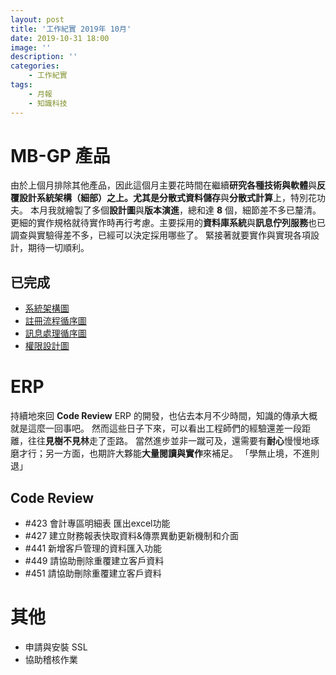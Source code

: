 ```yaml
---
layout: post
title: '工作紀實 2019年 10月'
date: 2019-10-31 18:00
image: ''
description: ''
categories:
    - 工作紀實
tags:
    - 月報
    - 知識科技
---
```


# MB-GP 產品

由於上個月排除其他產品，因此這個月主要花時間在繼續**研究各種技術與軟體**與**反覆設計系統架構（細部）**之上。尤其是**分散式資料儲存**與**分散式計算**上，特別花功夫。
本月我就繪製了多個**設計圖**與**版本演進**，總和達 **8** 個，細節差不多已釐清。更細的實作規格就待實作時再行考慮。主要採用的**資料庫系統**與**訊息佇列服務**也已調查與實驗得差不多，已經可以決定採用哪些了。
緊接著就要實作與實現各項設計，期待一切順利。

## 已完成

* [系統架構圖](https://gitlab.apiplus.tw/product/gossip/gossip/wikis/Architecture)
* [註冊流程循序圖](https://gitlab.apiplus.tw/product/gossip/gossip/wikis/Design%20and%20Specification)
* [訊息處理循序圖](https://gitlab.apiplus.tw/product/gossip/gossip/wikis/Design%20and%20Specification)
* [權限設計圖](https://gitlab.apiplus.tw/product/gossip/gossip/wikis/Design%20and%20Specification)

# ERP

持續地來回 **Code Review** ERP 的開發，也佔去本月不少時間，知識的傳承大概就是這麼一回事吧。
然而這些日子下來，可以看出工程師們的經驗還差一段距離，往往**見樹不見林**走了歪路。
當然進步並非一蹴可及，還需要有**耐心**慢慢地琢磨才行；另一方面，也期許大夥能**大量閱讀與實作**來補足。
「學無止境，不進則退」

## Code Review

* #423 會計專區明細表 匯出excel功能
* #427 建立財務報表快取資料&傳票異動更新機制和介面
* #441 新增客戶管理的資料匯入功能
* #449 請協助刪除重覆建立客戶資料
* #451 請協助刪除重覆建立客戶資料

# 其他

* 申請與安裝 SSL
* 協助稽核作業
